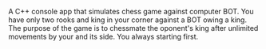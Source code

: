 A C++ console app that simulates chess game against computer BOT. You have 
only two rooks and king in your corner against a BOT owing a king. The purpose
of the game is to chessmate the oponent's king after unlimited movements by your
and its side. You always starting first.

